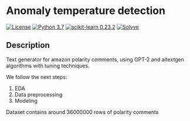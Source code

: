 # Anomaly temperature detection

[![License](http://img.shields.io/badge/license-MIT-green.svg?style=flat)](https://github.com/Solvve/ml_gas_stations_forecast/blob/master/LICENSE.txt)
[![Python 3.7](https://img.shields.io/badge/python-3.7-blue.svg)](https://www.python.org/downloads/release/python-378/)
[![scikit-learn 0.23.2](https://img.shields.io/badge/scikit_learn-0.23.2-blue)](https://scikit-learn.org/stable/)
[![Solvve](https://img.shields.io/badge/made%20in-solvve-blue)](https://solvve.com/)

## Description
Text generator for amazon polarity comments, using GPT-2 and aitextgen algorithms with tuning techniques.

We follow the next steps:
1. EDA
2. Data preprocessing
3. Modeling

Dataset contains around 36000000 rows of polarity comments


